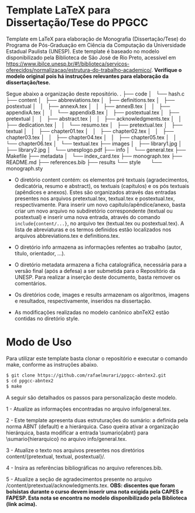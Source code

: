 # Template LaTeX para Dissertação/Tese do PPGCC

Template em LaTeX para elaboração de Monografia (Dissertação/Tese) do Programa
de Pós-Graduação em Ciência da Computação da Universidade Estadual Paulista
(UNESP). Este template é baseado no modelo disponibilizado pela Biblioteca de
São José de Rio Preto, acessível em
<https://www.ibilce.unesp.br/#!/biblioteca/servicos-oferecidos/normalizacao/estrutura-do-trabalho-academico/>.
**Verifique o modelo original pois há instruções relevantes para elaboração da
dissertação/tese.**

Segue abaixo a organização deste repositório.
.
├── code
│   └── hash.c
├── content
│   ├── abbreviations.tex
│   ├── definitions.tex
│   ├── postextual
│   │   ├── annexA.tex
│   │   ├── annexB.tex
│   │   ├── appendixA.tex
│   │   └── appendixB.tex
│   ├── postextual.tex
│   ├── pretextual
│   │   ├── abstract.tex
│   │   ├── acknowledgments.tex
│   │   ├── dedication.tex
│   │   └── resumo.tex
│   ├── pretextual.tex
│   ├── textual
│   │   ├── chapter01.tex
│   │   ├── chapter02.tex
│   │   ├── chapter03.tex
│   │   ├── chapter04.tex
│   │   ├── chapter05.tex
│   │   └── chapter06.tex
│   └── textual.tex
├── images
│   ├── library1.jpg
│   ├── library2.jpg
│   └── unesplogo.pdf
├── info
│   └── general.tex
├── Makefile
├── metadata
│   └── index_card.tex
├── monograph.tex
├── README.md
├── references.bib
├── results
└── style
&nbsp; &nbsp; &nbsp; └── monograph.sty


* O diretório content contém: os elementos pré textuais (agradecimentos,
dedicatória, resumo e abstract), os textuais (capítulos) e os pós textuais
(apêndices e anexos). Estes são organizados através das entradas presentes
nos arquivos pretextual.tex, textual.tex e postextual.tex, respectivamente.
Para inserir um novo capítulo/apêndice/anexo, basta criar um novo arquivo no
subdiretório correspondente (textual ou postextual) e inserir uma nova entrada,
através do comando `include{content/...}`, no arquivo tex (textual.tex ou
postextual.tex). A lista de abreviaturas e os termos definidos estão
localizados nos arquivos abbreviations.tex e definitions.tex.

* O diretório info armazena as informações refentes ao trabalho (autor, título,
orientador, ...).

* O diretório metadata armazena a ficha catalográfica, necessária para a versão
final (após a defesa) a ser submetida para o Repositório da UNESP. Para
realizar a inserção deste documento, basta remover os comentários.

* Os diretórios code, images e results armazenam os algoritmos, imagens e
resultados, respectivamente, inseridos na dissertação.

* As modificações realizadas no modelo canônico abnTeX2 estão contidas no
diretório style.

# Modo de Uso

Para utilizar este template basta clonar o repositório e executar o comando
make, conforme as instruções abaixo.

```bash
$ git clone https://github.com/rafaelmurari/ppgcc-abntex2.git
$ cd ppgcc-abntex2
$ make
```

A seguir são detalhados os passos para personalização deste modelo.

1 - Atualize as informações encontradas no arquivo info/general.tex.

2 - Este template apresenta duas estruturações do sumário: a definida pela
norma ABNT (default) e a hierárquica. Caso queira ativar a organização
hierárquica, basta modificar a entrada \sumario{abnt} para
\sumario{hierarquico} no arquivo info/general.tex.

3 - Atualize o texto nos arquivos presentes nos diretórios content/{pretextual,
textual, postextual}/.

4 - Insira as referências bibliográficas no arquivo references.bib.

5 - Atualize a seção de agradecimentos presente no arquivo
/content/pretextual/acknowledgments.tex. **OBS: discentes que foram bolsistas
durante o curso devem inserir uma nota exigida pela CAPES e FAPESP. Esta nota
se encontra no modelo disponibilizado pela Biblioteca (link acima).**
